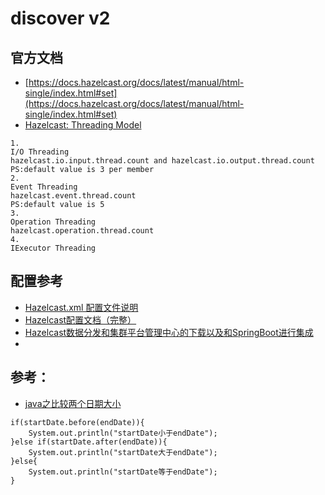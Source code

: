 # discover v2

## 官方文档
- [https://docs.hazelcast.org/docs/latest/manual/html-single/index.html#set](https://docs.hazelcast.org/docs/latest/manual/html-single/index.html#set)
- [Hazelcast: Threading Model](https://docs.hazelcast.org/docs/latest/manual/html-single/index.html#threading-model)
```
1.
I/O Threading
hazelcast.io.input.thread.count and hazelcast.io.output.thread.count
PS:default value is 3 per member
2.
Event Threading
hazelcast.event.thread.count
PS:default value is 5
3.
Operation Threading
hazelcast.operation.thread.count
4.
IExecutor Threading
```

## 配置参考
- [Hazelcast.xml 配置文件说明](https://my.oschina.net/vdroid/blog/754883)
- [Hazelcast配置文档（完整）](https://my.oschina.net/vdroid/blog/754882)
- [Hazelcast数据分发和集群平台管理中心的下载以及和SpringBoot进行集成](https://www.jianshu.com/p/f32a24771d17)
- []()

## 参考：
- [java之比较两个日期大小](https://blog.csdn.net/dongfangbaiyun/article/details/51225469)
```
if(startDate.before(endDate)){
    System.out.println("startDate小于endDate");
}else if(startDate.after(endDate)){
    System.out.println("startDate大于endDate");
}else{
    System.out.println("startDate等于endDate");
}
```